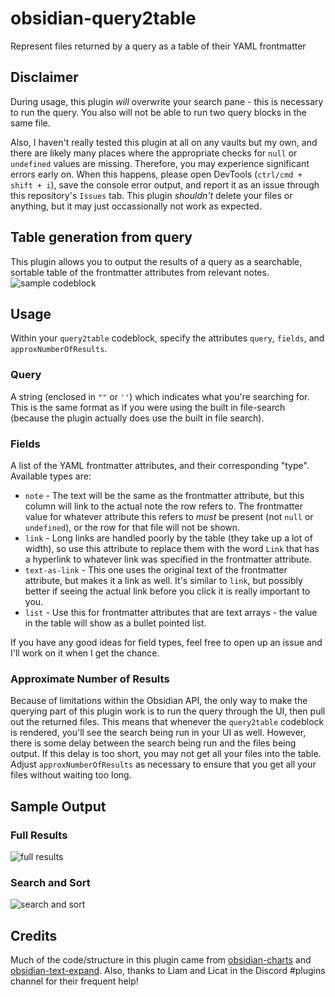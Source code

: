 # obsidian-query2table
Represent files returned by a query as a table of their YAML frontmatter

## Disclaimer
During usage, this plugin *will* overwrite your search pane - this is necessary to run the query. You also will not be able to run two query blocks in the same file.

Also, I haven't really tested this plugin at all on any vaults but my own, and there are likely many places where the appropriate checks for `null` or `undefined` values are missing. Therefore, you may experience significant errors early on. When this happens, please open DevTools (`ctrl/cmd + shift + i`), save the console error output, and report it as an issue through this repository's `Issues` tab. This plugin *shouldn't* delete your files or anything, but it may just occassionally not work as expected.

## Table generation from query
This plugin allows you to output the results of a query as a searchable, sortable table of the frontmatter attributes from relevant notes.
![sample codeblock](https://github.com/avirut/obsidian-query2table/blob/master/imgs/codeblock.png?raw=true)

## Usage
Within your `query2table` codeblock, specify the attributes `query`, `fields`, and `approxNumberOfResults`.

### Query
A string (enclosed in `""` or `''`) which indicates what you're searching for. This is the same format as if you were using the built in file-search (because the plugin actually does use the built in file search).

### Fields
A list of the YAML frontmatter attributes, and their corresponding "type". Available types are:
- `note` - The text will be the same as the frontmatter attribute, but this column will link to the actual note the row refers to. The frontmatter value for whatever attribute this refers to *must* be present (not `null` or `undefined`), or the row for that file will not be shown.
- `link` - Long links are handled poorly by the table (they take up a lot of width), so use this attribute to replace them with the word `Link` that has a hyperlink to whatever link was specified in the frontmatter attribute.
- `text-as-link` - This one uses the original text of the frontmatter attribute, but makes it a link as well. It's similar to `link`, but possibly better if seeing the actual link before you click it is really important to you.
- `list` - Use this for frontmatter attributes that are text arrays - the value in the table will show as a bullet pointed list.

If you have any good ideas for field types, feel free to open up an issue and I'll work on it when I get the chance.

###  Approximate Number of Results
Because of limitations within the Obsidian API, the only way to make the querying part of this plugin work is to run the query through the UI, then pull out the returned files. This means that whenever the `query2table` codeblock is rendered, you'll see the search being run in your UI as well. However, there is some delay between the search being run and the files being output. If this delay is too short, you may not get all your files into the table. Adjust `approxNumberOfResults` as necessary to ensure that you get all your files without waiting too long.

## Sample Output
### Full Results
![full results](https://github.com/avirut/obsidian-query2table/blob/master/imgs/full-results.png?raw=true)
### Search and Sort
![search and sort](https://github.com/avirut/obsidian-query2table/blob/master/imgs/search-sort-results.png?raw=true)

## Credits
Much of the code/structure in this plugin came from [obsidian-charts](https://github.com/phibr0/obsidian-charts) and [obsidian-text-expand](https://github.com/mrjackphil/obsidian-text-expand). Also, thanks to Liam and Licat in the Discord #plugins channel for their frequent help!
